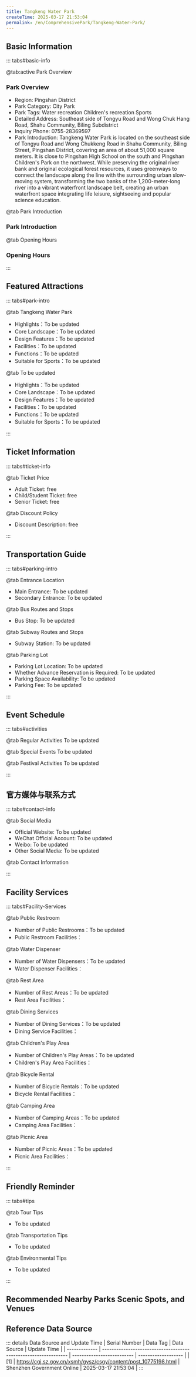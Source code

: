 ```yaml
---
title: Tangkeng Water Park
createTime: 2025-03-17 21:53:04
permalink: /en/ComprehensivePark/Tangkeng-Water-Park/
---
```



<script setup>
import ImageSwiper from '/.vuepress/theme/components/ImageSwiper.vue'
// 轮播图数据
const swiperItems = [
    {
                link: 'https://cgj.sz.gov.cn/img/4/4005/4005938/10775198.jpg',
                title: 'Tangkeng Water Park',
                description: '',
                author: 'Shenzhen Government Online',
                date: '2025/03/17'
                },
  {
                link: 'https://cgj.sz.gov.cn/img/4/4005/4005938/10775198.jpg',
                title: 'Tangkeng Water Park',
                description: '',
                author: 'Shenzhen Government Online',
                date: '2025/03/17'
                }
]
// 配置项
const swiperConfig = {
  height: 500,
  showInfo: true
}
</script>
<!-- 轮播图组件 -->
<ImageSwiper :items="swiperItems" :config="swiperConfig" />



## Basic Information

::: tabs#basic-info

@tab:active Park Overview
### Park Overview
- Region: Pingshan District
- Park Category: City Park
- Park Tags: Water recreation Children's recreation Sports
- Detailed Address: Southeast side of Tongyu Road and Wong Chuk Hang Road, Shahu Community, Biling Subdistrict
- Inquiry Phone: 0755-28369597
- Park Introduction: Tangkeng Water Park is located on the southeast side of Tongyu Road and Wong Chukkeng Road in Shahu Community, Biling Street, Pingshan District, covering an area of about 51,000 square meters. It is close to Pingshan High School on the south and Pingshan Children's Park on the northwest. While preserving the original river bank and original ecological forest resources, it uses greenways to connect the landscape along the line with the surrounding urban slow-moving system, transforming the two banks of the 1,200-meter-long river into a vibrant waterfront landscape belt, creating an urban waterfront space integrating life leisure, sightseeing and popular science education.

@tab Park Introduction
### Park Introduction
@tab Opening Hours
### Opening Hours


:::

## Featured Attractions

::: tabs#park-intro

@tab Tangkeng Water Park
<ImageCard
image="https://cgj.sz.gov.cn/images/index20230710_1.png"
    title="Tangkeng Water Park"
    description="The 1,200-meter-long viewing river and the greenways along the way allow people to appreciate the tranquility of the original forest resources and the river; the hammocks, swings and lounge chairs under the lychee forest meet the needs of citizens to rest and enjoy a good time when visiting the park; multiple sets of fitness equipment meet the needs of citizens to strengthen their bodies when visiting the park; the winding river allows children to enjoy the joy of children's time while watching fish."
    date=""
    author="Shenzhen Government Online"
/>


- Highlights：To be updated
- Core Landscape：To be updated
- Design Features：To be updated
- Facilities：To be updated
- Functions：To be updated
- Suitable for Sports：To be updated

@tab To be updated
<ImageCard
image="https://cgj.sz.gov.cn/images/index20230710_1.png"
    title="Tangkeng Water Park"
    description="The 1,200-meter-long viewing river and the greenways along the way allow people to appreciate the tranquility of the original forest resources and the river; the hammocks, swings and lounge chairs under the lychee forest meet the needs of citizens to rest and enjoy a good time when visiting the park; multiple sets of fitness equipment meet the needs of citizens to strengthen their bodies when visiting the park; the winding river allows children to enjoy the joy of children's time while watching fish."
    date=""
    author="Shenzhen Government Online"
/>


- Highlights：To be updated
- Core Landscape：To be updated
- Design Features：To be updated
- Facilities：To be updated
- Functions：To be updated
- Suitable for Sports：To be updated

:::

## Ticket Information

::: tabs#ticket-info

@tab Ticket Price
- Adult Ticket: free
- Child/Student Ticket: free
- Senior Ticket: free

@tab Discount Policy
- Discount Description: free

:::

## Transportation Guide

::: tabs#parking-intro

@tab Entrance Location
- Main Entrance: To be updated
- Secondary Entrance: To be updated

@tab Bus Routes and Stops
- Bus Stop: To be updated

@tab Subway Routes and Stops
- Subway Station: To be updated

@tab Parking Lot
- Parking Lot Location: To be updated
- Whether Advance Reservation is Required: To be updated
- Parking Space Availability: To be updated
- Parking Fee: To be updated

:::

## Event Schedule

::: tabs#activities

@tab Regular Activities
To be updated

@tab Special Events
To be updated

@tab Festival Activities
To be updated

:::

## 官方媒体与联系方式

::: tabs#contact-info

@tab Social Media
- Official Website: To be updated
- WeChat Official Account: To be updated
- Weibo: To be updated
- Other Social Media: To be updated

@tab Contact Information

:::

## Facility Services

::: tabs#Facility-Services

@tab Public Restroom
- Number of Public Restrooms：To be updated
- Public Restroom Facilities：

@tab Water Dispenser
- Number of Water Dispensers：To be updated
- Water Dispenser Facilities：

@tab Rest Area
- Number of Rest Areas：To be updated
- Rest Area Facilities：

@tab Dining Services
- Number of Dining Services：To be updated
- Dining Service Facilities：

@tab Children's Play Area
- Number of Children's Play Areas：To be updated
- Children's Play Area Facilities：

@tab Bicycle Rental
- Number of Bicycle Rentals：To be updated
- Bicycle Rental Facilities：

@tab Camping Area
- Number of Camping Areas：To be updated
- Camping Area Facilities：

@tab Picnic Area
- Number of Picnic Areas：To be updated
- Picnic Area Facilities：

:::

## Friendly Reminder

::: tabs#tips

@tab Tour Tips
- To be updated

@tab Transportation Tips
- To be updated

@tab Environmental Tips
- To be updated

:::

## Recommended Nearby Parks Scenic Spots, and Venues

<CardGrid>
  <ImageCard
        image="https://cgj.sz.gov.cn/img/4/4005/4005939/10775201.jpg"
        title="Hetang Landscape Park"
        description="Hetang Landscape Park in Dapeng New District covers an area of 23,000 square meters and has a lake area of 3,900 square meters. The park has the first audio lib"
        href="/en/ComprehensivePark/Hetang-Landscape-Park/"
        author="Shenzhen Government Online"
        date="2025/01/02"
      />
      <ImageCard
        image="https://cgj.sz.gov.cn/img/4/4005/4005939/10775201.jpg"
        title="Hetang Landscape Park"
        description="Hetang Landscape Park in Dapeng New District covers an area of 23,000 square meters and has a lake area of 3,900 square meters. The park has the first audio lib"
        href="/en/ComprehensivePark/Hetang-Landscape-Park/"
        author="Shenzhen Government Online"
        date="2025/01/02"
      />
    </CardGrid>


## Reference Data Source

::: details Data Source and Update Time
| Serial Number | Data Tag                                                        | Data Source                | Update Time         |
| ------------- | --------------------------------------------------------------- | -------------------------- | ------------------- |
| [1]           | https://cgj.sz.gov.cn/xsmh/gysz/csgy/content/post_10775198.html | Shenzhen Government Online | 2025-03-17 21:53:04 |
:::

